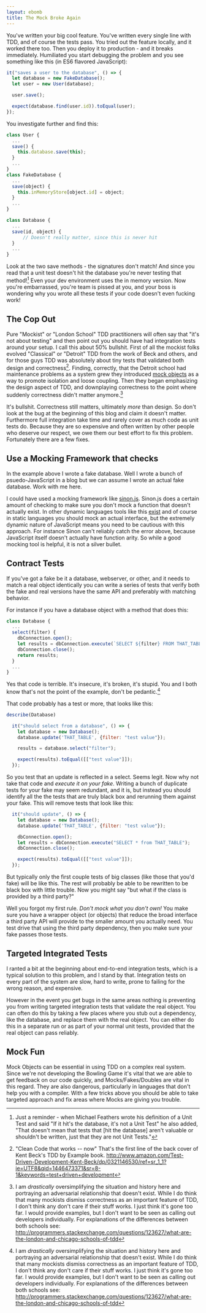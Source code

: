 ```yaml
---
layout: ebomb
title: The Mock Broke Again
---
```


You've written your big cool feature. You've written every single line with TDD,
and of course the tests pass. You tried out the feature locally, and it worked there
too. Then you deploy it to production - and it breaks immediately. Humiliated you
start debugging the problem and you see something like this (in ES6 flavored JavaScript):

```javascript
it("saves a user to the database", () => {
  let database = new FakeDatabase();
  let user = new User(database);

  user.save();

  expect(database.find(user.id)).toEqual(user);
});
```

You investigate further and find this:

```javascript
class User {
  ...
  save() {
    this.database.save(this);
  }
  ...
}
class FakeDatabase {
  ...
  save(object) {
    this.inMemoryStore[object.id] = object;
  }
  ...
}

class Database {
  ...
  save(id, object) {
      // Doesn't really matter, since this is never hit
  }
  ...
}
```

Look at the two save methods - the signatures don't match! And since you read that
a unit test doesn't hit the database you're never testing that method![^1] Even
your dev environment uses the in memory version. Now you're embarrassed, you're team
is pissed at you, and your boss is wondering why you wrote all these tests if your
code doesn't even fucking work!

## The Cop Out

Pure "Mockist" or "London School" TDD practitioners will often say that "it's not
about testing" and then point out you should have had integration tests around your
setup. I call this about 50% bullshit. First of all the mockist folks evolved "Classical"
or "Detroit" TDD from the work of Beck and others, and for those guys TDD was absolutely
about tiny tests that validated both design and correctness[^2]. Finding, correctly,
that the Detroit school had maintenance problems as a system grew they introduced
[mock objects](http://www.ccs.neu.edu/research/demeter/related-work/extreme-programming/MockObjectsFinal.PDF)
as a way to promote isolation and loose coupling. Then they began emphasizing the
design aspect of TDD, and downplaying correctness to the point where suddenly
correctness didn't matter anymore.[^3]

It's bullshit. Correctness still matters, ultimately _more_ than design. So don't look
at the bug at the beginning of this blog and claim it doesn't matter. Furthermore full integration
take time and rarely cover as much code as unit tests do. Because they are so expensive
and often written by other people who deserve our respect, we owe them our best effort
to fix this problem. Fortunately there are a few fixes.

## Use a Mocking Framework that checks

In the example above I wrote a fake database. Well I wrote a bunch of psuedo-JavaScript
in a blog but we can assume I wrote an actual fake database. Work with me here.

I could have used a mocking framework like [sinon.js](http://sinonjs.org/). Sinon.js
does a certain amount of checking to make sure you don't mock a function that doesn't
actually exist. In other dynamic languages tools like this [exist](https://github.com/JoshCheek/surrogate)
and of course in static languages you should mock an actual interface, but the extremely
dynamic nature of JavaScript means you need to be cautious with this approach. For
instance Sinon can't reliably catch the error above, because JavaScript itself doesn't
actually have function arity. So while a good mocking tool is helpful, it is not a
silver bullet.

## Contract Tests

If you've got a fake be it a database, webserver, or other, and it needs to match
a real object identically you can write a series of tests that verify both the fake
and real versions have the same API and preferably with matching behavior.

For instance if you have a database object with a method that does this:

```JavaScript
class Database {
  ...
  select(filter) {
    dbConnection.open();
    let results = dbConnection.execute(`SELECT ${filter} FROM THAT_TABLE`);
    dbConnection.close();
    return results;
  }
  ...
}
```

Yes that code is terrible. It's insecure, it's broken, it's stupid. You and I both
know that's not the point of the example, don't be pedantic.[^3]

That code probably has a test or more, that looks like this:

```JavaScript
describe(Database)

  it("should select from a database", () => {
    let database = new Database();
    database.update('THAT_TABLE', {filter: "test value"});

    results = database.select("filter");

    expect(results).toEqual([["test value"]]);
  });
```

So you test that an update is reflected in a select. Seems legit. Now why not take
that code and _execute it on your fake_. Writing a bunch of duplicate tests for your
fake may seem redundant, and it is, but instead you should identify all the the tests
that are truly black box and rerunning them against your fake. This will remove
tests that look like this:

```JavaScript
  it("should update", () => {
    let database = new Database();
    database.update('THAT_TABLE', {filter: "test value"});

    dbConnection.open();
    let results = dbConnection.execute("SELECT * from THAT_TABLE");
    dbConnection.close();

    expect(results).toEqual([["test value"]]);
  });
```

But typically only the first couple tests of big classes (like those that you'd fake)
will be like this. The rest will probably be able to be rewritten to be black box
with little trouble. Now you might say "but what if the class is provided by a third
party?"

Well you forgot my first rule. _Don't mock what you don't own!_ You make sure you
have a wrapper object (or objects) that reduce the broad interface a third party
API will provide to the smaller amount you actually need. You test drive that using
the third party dependency, then you make sure your fake passes those tests.

## Targeted Integrated Tests

I ranted a bit at the beginning about end-to-end integration tests, which is a typical
solution to this problem, and I stand by that. Integration tests on every part of
the system are slow, hard to write, prone to failing for the wrong reason, and expensive.

However in the event you get bugs in the same areas nothing is preventing you from
writing targeted integration tests that validate the real object. You can often
do this by taking a few places where you stub out a dependency, like the database, and
replace them with the real object. You can either do this in a separate run or as
part of your normal unit tests, provided that the real object can pass reliably.

## Mock Fun

Mock Objects can be essential in using TDD on a complex real system. Since we're
not developing the Bowling Game it's vital that we are able to get feedback on our
code quickly, and Mocks/Fakes/Doubles are vital in this regard. They are also
dangerous, particularly in languages that don't help you with a compiler. With a few
tricks above you should be able to take targeted approach and fix areas where Mocks
are giving you trouble.

[^1]: Just a reminder - when Michael Feathers wrote his definition of a Unit Test
and said "If it hit's the database, it's not a Unit Test" he also added, "That doesn't
mean that tests that [hit the database] aren't valuable or shouldn't be written,
just that they are not Unit Tests."
[^2]: "Clean Code that works -- now" That's the first line of the back cover of
Kent Beck's TDD by Example book. http://www.amazon.com/Test-Driven-Development-Kent-Beck/dp/0321146530/ref=sr_1_1?ie=UTF8&qid=1446473371&sr=8-1&keywords=test+driven+development
[^3]: I am _drastically_ oversimplifying the situation and history here and portraying
an adversarial relationship that doesn't exist. While I do think that many mockists
dismiss correctness as an important feature of TDD, I don't think any don't care
if their stuff works. I just think it's gone too far. I would provide examples, but
I don't want to be seen as calling out developers individually. For explanations of
the differences between both schools see: http://programmers.stackexchange.com/questions/123627/what-are-the-london-and-chicago-schools-of-tdd
